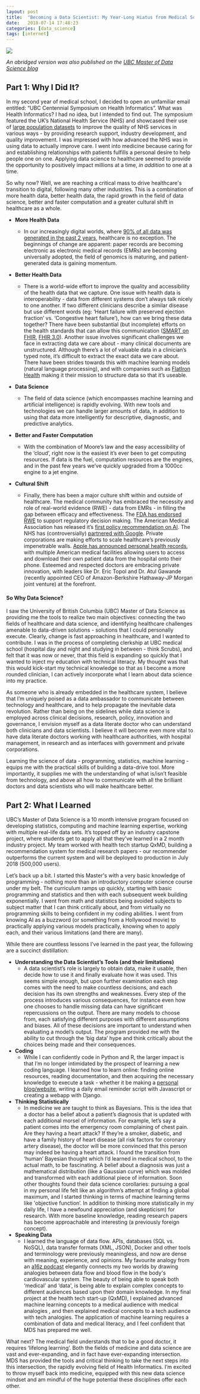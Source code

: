 ```yaml
---
layout: post
title:  "Becoming a Data Scientist: My Year-Long Hiatus from Medical School"
date:   2018-07-14 17:48:23
categories: [data_science]
tags: [internet]
---
```


![](/assets/images/blog/brain_data.png)

*An abridged version was also published on the [UBC Master of Data Science blog](https://ubc-mds.github.io/2018-07-04-becoming-a-data-scientist/)*

## Part 1: Why I Did It? 

In my second year of medical school, I decided to open an unfamiliar email entitled: “UBC Centennial Symposium on Health Informatics”. What was Health Informatics? I had no idea, but I intended to find out. The symposium featured the UK’s National Health Service (NHS) and showcased their use of [large population datasets](https://www.genomicsengland.co.uk/) to improve the quality of NHS services in various ways - by providing research support, industry development, and quality improvement. I was impressed with how advanced the NHS was in using data to actually improve care. I went into medicine because caring for and establishing relationships with patients fulfills a personal desire to help people one on one. Applying data science to healthcare seemed to provide the opportunity to positively impact millions at a time, *in addition* to one at a time.

So why now? Well, we are reaching a critical mass to drive healthcare's transition to digital, following many other industries. This is a combination of more health data, better health data, the rapid growth in the field of data science, better and faster computation and a greater cultural shift in healthcare as a whole.

<!--more-->  

* **More Health Data**
    * In our increasingly digital worlds, where [90% of all data was generated in the past 2 years](https://web-assets.domo.com/blog/wp-content/uploads/2017/07/17_domo_data-never-sleeps-5-01.png), healthcare is no exception. The beginnings of change are apparent:  paper records are becoming electronic as electronic medical records (EMRs) are becoming universally adopted, the field of genomics is maturing, and
 patient-generated data is gaining momentum. 
* **Better Health Data**
    * There is a world-wide effort to improve the quality and accessibility of the health data that we capture. One issue with health data is interoperability - data from different systems don’t always talk nicely to one another. If two different clinicians describe a similar disease but use different words (eg: ‘Heart failure with preserved ejection fraction’ vs. ‘Congestive heart failure’), how can we bring these data together? There have been substantial (but incomplete) efforts on the health standards that can allow this communication ([SMART on FHIR](https://smarthealthit.org/), [FHIR 3.0](http://hl7.org/fhir/stu3/index.html)). Another issue involves significant challenges we face in extracting data we care about - many clinical documents are unstructured. Although there’s a lot of valuable data in a clinician’s typed note, it’s difficult to extract the exact data we care about. There have been strides towards this with machine learning models (natural language processing), and with companies such as [FlatIron Health](https://flatiron.com/) making it their mission to structure data so that it’s useable. 
* **Data Science**
    * The field of data science (which encompasses machine learning and artificial intelligence) is rapidly evolving. With new tools and technologies we can handle larger amounts of data, in addition to using that data more intelligently for descriptive, diagnostic, and predictive analytics.
   
* **Better and Faster Computation**
    * With the combination of Moore’s law and the easy accessibility of the ‘cloud’, right now is the easiest it’s ever been to get computing resources. If data is the fuel, computation resources are the engines, and in the past few years we’ve quickly upgraded from a 1000cc engine to a jet engine.
* **Cultural Shift**
    * Finally, there has been a major culture shift within and outside of healthcare. The medical community has embraced the necessity and role of real-world evidence (RWE) - data from EMRs - in filling the gap between efficacy and effectiveness. The [FDA has endorsed RWE](https://www.fda.gov/downloads/medicaldevices/deviceregulationandguidance/guidancedocuments/ucm513027.pdf) to support regulatory decision making. The American Medical Association has released it’s [first policy recommendation on AI](https://www.ama-assn.org/ama-passes-first-policy-recommendations-augmented-intelligence). The NHS has (controversially) [partnered with Google](https://deepmind.com/blog/streams-and-ai/). Private corporations are making efforts to scale healthcare’s previously impenetrable walls. [Apple has announced personal health records](https://www.apple.com/newsroom/2018/01/apple-announces-effortless-solution-bringing-health-records-to-iPhone/), with multiple American medical facilities allowing users to access and download their own patient data from the hospital onto their phone. Esteemed and respected doctors are embracing private innovation, with leaders like Dr. Eric Topol and Dr. Atul Gawande (recently appointed CEO of Amazon-Berkshire Hathaway-JP Morgan joint venture) at the forefront.

#### So Why Data Science? 

I saw the University of British Columbia (UBC) Master of Data Science as providing me the tools to realize two main objectives: connecting the two fields of healthcare and data science, and identifying healthcare challenges amenable to data-driven solutions - solutions that I could personally execute. Clearly, change is fast approaching in healthcare, and I wanted to contribute. I was in the process of completing clerkship at UBC medical school (hospital day and night and studying in between - think Scrubs), and felt that it was now or never, that this field is expanding so quickly that I wanted to inject my education with technical literacy. My thought was that this would kick-start my technical knowledge so that as I become a more rounded clinician, I can actively incorporate what I learn about data science into my practice. 

As someone who is already embedded in the healthcare system, I believe that I’m uniquely poised as a data ambassador to communicate between technology and healthcare, and to help propagate the inevitable data revolution. Rather than being on the sidelines while data science is employed across clinical decisions, research, policy, innovation and governance, I envision myself as a data literate doctor who can understand both clinicians and data scientists. I believe it will become even more vital to have data literate doctors working with healthcare authorities, with hospital management, in research and as interfaces with government and private corporations. 

Learning the science of data - programming, statistics, machine learning - equips me with the practical skills of building a data-drive tool. More importantly, it supplies me with the understanding of what is/isn’t feasible from technology, and above all how to communicate with all the brilliant doctors and data scientists who will make healthcare better. 


## Part 2: What I Learned

UBC’s Master of Data Science is a 10 month intensive program focused on developing statistics, computing and machine learning expertise, working with multiple real-life data sets. It’s topped off by an industry capstone project, where students get to apply all that they’ve learned in a 2 month industry project. My team worked with health tech startup QxMD, building a recommendation system for medical research papers - our recommender outperforms the current system and will be deployed to production in July 2018 (500,000 users). 

Let’s back up a bit. I started this Master's with a very basic knowledge of programming - nothing more than an introductory computer science course under my belt. The curriculum ramps up quickly, starting with basic programming and statistics and then with each subsequent week building exponentially. I went from math and statistics being avoided subjects to subject matter that I can think critically about, and from virtually no programming skills to being confident in my coding abilities. I went from knowing AI as a buzzword (or something from a Hollywood movie) to practically applying various models practically, knowing when to apply each, and their various limitations (and there are many).  

While there are countless lessons I’ve learned in the past year, the following are a succinct distillation:

* **Understanding the Data Scientist’s Tools (and their limitations)**
    * A data scientist’s role is largely to obtain data, make it usable, then decide how to use it and finally evaluate how it was used. This seems simple enough, but upon further examination each step comes with the need to make countless decisions, and each decision has its own strengths and weaknesses. Every step of the process introduces various consequences, for instance even how one chooses to handle missing data can have significant repercussions on the output. There are many models to choose from, each satisfying different purposes with different assumptions and biases. All of these decisions are important to understand when evaluating a model’s output. The program provided me with the ability to cut through the ‘big data’ hype and think critically about the choices being made and their consequences. 
* **Coding**
    * While I can confidently code in Python and R, the larger impact is that I’m no longer intimidated by the prospect of learning a new coding language. I learned how to learn online: finding online resources, reading documentation, and then acquiring the necessary knowledge to execute a task - whether it be making a [personal blog/website](https://danielraff.com/about/), writing a daily email reminder script with Javascript or creating a webapp with Django. 
* **Thinking Statistically**
    * In medicine we are taught to think as Bayesians. This is the idea that a doctor has a belief about a patient’s diagnosis that is updated with each additional morsel of information. For example, let’s say a patient comes into the emergency room complaining of chest pain. Are they having a heart attack? If they’re a smoker, diabetic, and have a family history of heart disease (all risk factors for coronary artery disease), the doctor will be more convinced that this person may indeed be having a heart attack. I found the transition from ‘human’ Bayesian thought which I’d learned in medical school, to the actual math, to be fascinating. A belief about a diagnosis was just a mathematical distribution (like a Gaussian curve) which was molded and transformed with each additional piece of information. Soon other thoughts found their data science corollaries: pursuing a goal in my personal life felt like an algorithm’s attempt at finding a global maximum, and I started thinking in terms of machine learning terms like 'objective function’. In addition to thinking more statistically in my daily life, I have a newfound appreciation (and skepticism) for research. With more baseline knowledge, reading research papers has become approachable and interesting (a previously foreign concept).
* **Speaking Data**
    * I learned the language of data flow. APIs, databases (SQL vs. NoSQL), data transfer formats (XML, JSON), Docker and other tools and terminology were previously meaningless, and now are dense with meaning, experience, and opinions. My favourite analogy from an [a16z podcast](https://a16z.com/2018/03/13/api-economy-why-what-how/) elegantly connects my two worlds by drawing analogies between data flow and blood flow in the body's cardiovascular system. The beauty of being able to speak both ‘medical' and ‘data', is being able to explain complex concepts to different audiences based upon their domain knowledge. In my final project at the health tech start-up (QxMD), I explained advanced machine learning concepts to a medical audience with medical analogies , and then explained medical concepts to a tech audience with tech analogies. The application of machine learning requires a combination of data and medical literacy, and I feel confident that MDS has prepared me well.

What next? The medical field understands that to be a good doctor, it requires ‘lifelong learning’. Both the fields of medicine and data science are vast and ever-expanding, and in fact have ever-expanding intersection. MDS has provided the tools and critical thinking to take the next steps into this intersection, the rapidly evolving field of Health Informatics. I’m excited to throw myself back into medicine, equipped with this new data science mindset and am mindful of the huge potential these disciplines offer each other. 


